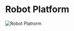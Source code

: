 # Robot Platform
![Robot Platrorm](https://cssr4afreica.github.io/images/CSSRforAfrica_logo_red.png)


